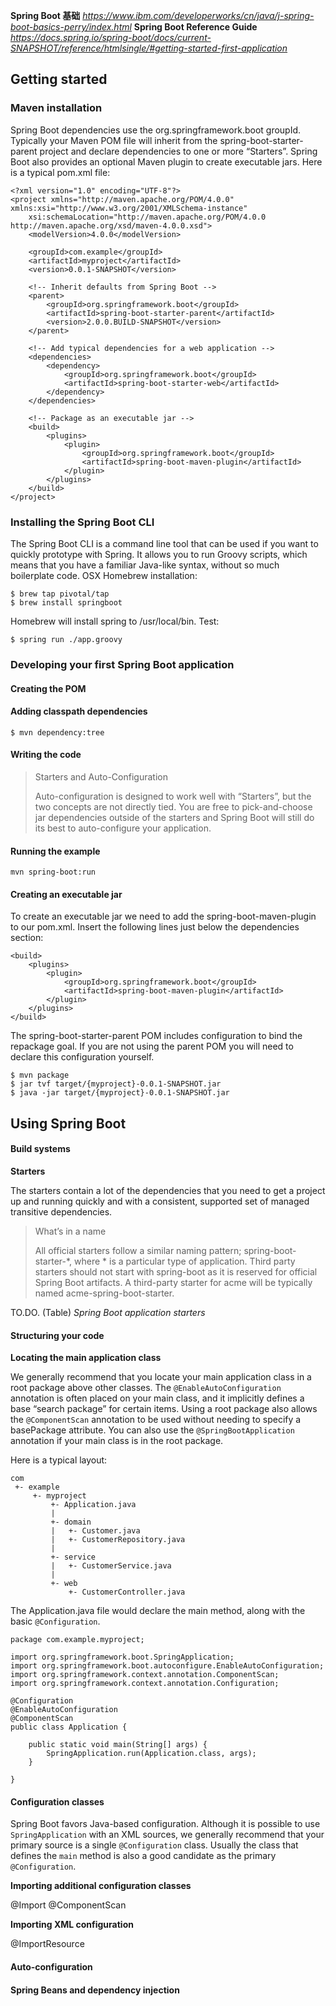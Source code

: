 **Spring Boot 基础**
_https://www.ibm.com/developerworks/cn/java/j-spring-boot-basics-perry/index.html_
**Spring Boot Reference Guide**
_https://docs.spring.io/spring-boot/docs/current-SNAPSHOT/reference/htmlsingle/#getting-started-first-application_


## Getting started
### Maven installation

Spring Boot dependencies use the org.springframework.boot groupId. Typically your Maven POM file will inherit from the spring-boot-starter-parent project and declare dependencies to one or more “Starters”. Spring Boot also provides an optional Maven plugin to create executable jars.
Here is a typical pom.xml file:

    <?xml version="1.0" encoding="UTF-8"?>
    <project xmlns="http://maven.apache.org/POM/4.0.0" xmlns:xsi="http://www.w3.org/2001/XMLSchema-instance"
        xsi:schemaLocation="http://maven.apache.org/POM/4.0.0 http://maven.apache.org/xsd/maven-4.0.0.xsd">
        <modelVersion>4.0.0</modelVersion>
    
        <groupId>com.example</groupId>
        <artifactId>myproject</artifactId>
        <version>0.0.1-SNAPSHOT</version>
    
        <!-- Inherit defaults from Spring Boot -->
        <parent>
            <groupId>org.springframework.boot</groupId>
            <artifactId>spring-boot-starter-parent</artifactId>
            <version>2.0.0.BUILD-SNAPSHOT</version>
        </parent>
    
        <!-- Add typical dependencies for a web application -->
        <dependencies>
            <dependency>
                <groupId>org.springframework.boot</groupId>
                <artifactId>spring-boot-starter-web</artifactId>
            </dependency>
        </dependencies>
    
        <!-- Package as an executable jar -->
        <build>
            <plugins>
                <plugin>
                    <groupId>org.springframework.boot</groupId>
                    <artifactId>spring-boot-maven-plugin</artifactId>
                </plugin>
            </plugins>
        </build>
    </project>

### Installing the Spring Boot CLI
The Spring Boot CLI is a command line tool that can be used if you want to quickly prototype with Spring. It allows you to run Groovy scripts, which means that you have a familiar Java-like syntax, without so much boilerplate code.
OSX Homebrew installation:

    $ brew tap pivotal/tap
    $ brew install springboot

Homebrew will install spring to /usr/local/bin.
Test: 

    $ spring run ./app.groovy

### Developing your first Spring Boot application
#### Creating the POM
#### Adding classpath dependencies

    $ mvn dependency:tree

#### Writing the code
> Starters and Auto-Configuration
>
> Auto-configuration is designed to work well with “Starters”, but the two concepts are not directly tied. You are free to pick-and-choose jar dependencies outside of the starters and Spring Boot will still do its best to auto-configure your application.

#### Running the example

    mvn spring-boot:run
    
#### Creating an executable jar
To create an executable jar we need to add the spring-boot-maven-plugin to our pom.xml. Insert the following lines just below the dependencies section:

    <build>
        <plugins>
            <plugin>
                <groupId>org.springframework.boot</groupId>
                <artifactId>spring-boot-maven-plugin</artifactId>
            </plugin>
        </plugins>
    </build>

The spring-boot-starter-parent POM includes <executions> configuration to bind the repackage goal. If you are not using the parent POM you will need to declare this configuration yourself.

    $ mvn package
    $ jar tvf target/{myproject}-0.0.1-SNAPSHOT.jar
    $ java -jar target/{myproject}-0.0.1-SNAPSHOT.jar


## Using Spring Boot

#### Build systems

**Starters**

The starters contain a lot of the dependencies that you need to get a project up and running quickly and with a consistent, supported set of managed transitive dependencies.

> What’s in a name
>
> All official starters follow a similar naming pattern; spring-boot-starter-*, where * is a particular type of application.
> Third party starters should not start with spring-boot as it is reserved for official Spring Boot artifacts. 
> A third-party starter for acme will be typically named acme-spring-boot-starter.
    
TO.DO. (Table) _Spring Boot application starters_

#### Structuring your code

**Locating the main application class**

We generally recommend that you locate your main application class in a root package above other classes. 
The `@EnableAutoConfiguration` annotation is often placed on your main class, and it implicitly defines a base “search package” for certain items.
Using a root package also allows the `@ComponentScan` annotation to be used without needing to specify a basePackage attribute. 
You can also use the `@SpringBootApplication` annotation if your main class is in the root package.

Here is a typical layout:

    com
     +- example
         +- myproject
             +- Application.java
             |
             +- domain
             |   +- Customer.java
             |   +- CustomerRepository.java
             |
             +- service
             |   +- CustomerService.java
             |
             +- web
                 +- CustomerController.java

The Application.java file would declare the main method, along with the basic `@Configuration`.

	package com.example.myproject;
	
	import org.springframework.boot.SpringApplication;
	import org.springframework.boot.autoconfigure.EnableAutoConfiguration;
	import org.springframework.context.annotation.ComponentScan;
	import org.springframework.context.annotation.Configuration;
	
	@Configuration
	@EnableAutoConfiguration
	@ComponentScan
	public class Application {
	
	    public static void main(String[] args) {
	        SpringApplication.run(Application.class, args);
	    }
	
	}

#### Configuration classes

Spring Boot favors Java-based configuration. 
Although it is possible to use `SpringApplication` with an XML sources, we generally recommend that your primary source is a single `@Configuration` class.
Usually the class that defines the `main` method is also a good candidate as the primary `@Configuration`.

**Importing additional configuration classes**

@Import
@ComponentScan

**Importing XML configuration**

@ImportResource

#### Auto-configuration

#### Spring Beans and dependency injection
